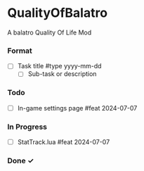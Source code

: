 # QualityOfBalatro

A balatro Quality Of Life Mod

### Format

- [ ] Task title #type yyyy-mm-dd  
  - [ ] Sub-task or description  

### Todo

- [ ] In-game settings page #feat 2024-07-07

### In Progress

- [ ] StatTrack.lua #feat 2024-07-07

### Done ✓
